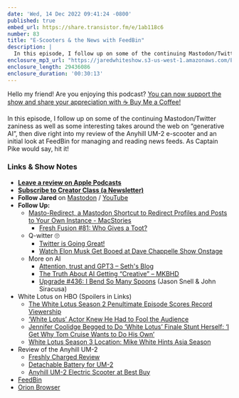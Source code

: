 ```yaml
---
date: 'Wed, 14 Dec 2022 09:41:24 -0800'
published: true
embed_url: https://share.transistor.fm/e/1ab118c6
number: 83
title: "E-Scooters & the News with FeedBin"
description: |
  In this episode, I follow up on some of the continuing Mastodon/Twitter zaniness as well as some interesting takes around the web on “generative AI”, then dive right into my review of the Anyhill UM-2 e-scooter and an initial look at FeedBin for managing and reading news feeds. As Captain Pike would say, hit it!
enclosure_mp3_url: "https://jaredwhiteshow.s3-us-west-1.amazonaws.com/Episode%2083%20-%20E-Scooters%20and%20the%20News.mp3"
enclosure_length: 29436086
enclosure_duration: '00:30:13'
---
```


Hello my friend! Are you enjoying this podcast? [You can now support the show and share your appreciation with ☕️ Buy Me a Coffee!](https://buymeacoffee.com/jaredwhite)

In this episode, I follow up on some of the continuing Mastodon/Twitter zaniness as well as some interesting takes around the web on “generative AI”, then dive right into my review of the Anyhill UM-2 e-scooter and an initial look at FeedBin for managing and reading news feeds. As Captain Pike would say, hit it!

### Links & Show Notes

* **[Leave a review on Apple Podcasts](https://podcasts.apple.com/us/podcast/fresh-fusion/id1387528457)**
* **[Subscribe to Creator Class (a Newsletter)](https://jaredwhite.com/creator-class)**
* **Follow Jared** on [Mastodon](https://indieweb.social/@jaredwhite) / [YouTube](https://www.youtube.com/@jaredcwhite)
* **Follow Up:**
  * [Masto-Redirect, a Mastodon Shortcut to Redirect Profiles and Posts to Your Own Instance - MacStories](https://www.macstories.net/ios/masto-redirect-a-mastodon-shortcut-to-redirect-profiles-and-posts-to-your-own-instance/)
    * [Fresh Fusion #81: Who Gives a Toot?](https://jaredwhite.com/podcast/81/)
  * Q-witter 🙄
    * [Twitter is Going Great!](https://twitterisgoinggreat.com/)
    * [Watch Elon Musk Get Booed at Dave Chappelle Show Onstage](https://www.indiewire.com/2022/12/elon-musk-booed-at-dave-chappelle-show-1234790931/)
  * More on AI
    * [Attention, trust and GPT3 – Seth's Blog](https://seths.blog/2022/12/attention-trust-and-gpt3/)
    * [The Truth About AI Getting “Creative” – MKBHD](https://youtube.com/watch?v=0gNauGdOkro&feature=share)
    * [Upgrade #436: I Bend So Many Spoons](https://www.relay.fm/upgrade/436) (Jason Snell & John Siracusa)
* White Lotus on HBO (Spoilers in Links)
  * [The White Lotus Season 2 Penultimate Episode Scores Record Viewership](https://deadline.com/2022/12/the-white-lotus-season-2-penultimate-episode-ratings-hbo-1235191070/)
  * [‘White Lotus’ Actor Knew He Had to Fool the Audience](https://www.indiewire.com/2022/12/white-lotus-season-2-finale-will-sharpe-1234790989/)
  * [Jennifer Coolidge Begged to Do ‘White Lotus’ Finale Stunt Herself: ‘I Get Why Tom Cruise Wants to Do His Own’](https://www.indiewire.com/2022/12/white-lotus-finale-jennifer-coolidge-begged-to-do-her-own-stunt-1234791497/)
  * [White Lotus Season 3 Location: Mike White Hints Asia Season](https://www.indiewire.com/2022/12/the-white-lotus-season-3-location-asia-mike-white-1234791004/)
* Review of the Anyhill UM-2
  * [Freshly Charged Review](https://www.youtube.com/watch?v=o05g4yRnuJE&t=2s)
  * [Detachable Battery for UM-2](https://www.anyhill.com/product/detachable-battery-pack/)
  * [Anyhill UM-2 Electric Scooter at Best Buy](https://www.bestbuy.com/site/anyhill-um-2-electric-scooter-w-28-miles-max-operating-range-19-mph-max-speed-white/6525598.p?skuId=6525598#anchor=productVariations)
* [FeedBin](https://feedbin.com)
* [Orion Browser](https://browser.kagi.com)